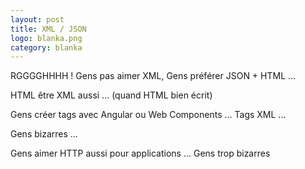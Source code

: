 ```yaml
---
layout: post
title: XML / JSON
logo: blanka.png
category: blanka
---
```


RGGGGHHHH ! Gens pas aimer XML, Gens préférer JSON + HTML ...

HTML être XML aussi ... (quand HTML bien écrit)

Gens créer tags avec Angular ou Web Components ... Tags XML ...

Gens bizarres ...

Gens aimer HTTP aussi pour applications ... Gens trop bizarres